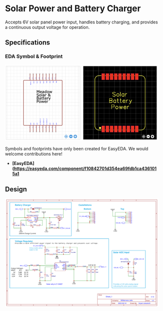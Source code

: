 # Solar Power and Battery Charger

Accepts 6V solar panel power input, handles battery charging, and provides a continuous output voltage for operation.

## Specifications

### EDA Symbol & Footprint

![](Symbol_Footprint.png)

Symbols and footprints have only been created for EasyEDA. We would welcome contributions here!
* **[EasyEDA](https://easyeda.com/component/f10842701d354ea69fdb1ca4361015a1**

## Design

![](Schematic_v1.b.svg)